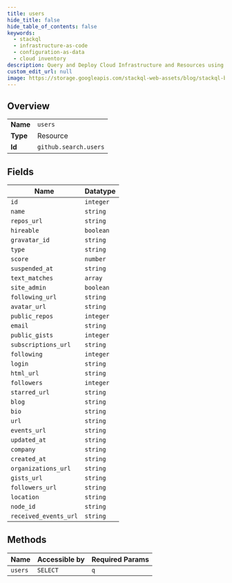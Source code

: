 ```yaml
---
title: users
hide_title: false
hide_table_of_contents: false
keywords:
  - stackql
  - infrastructure-as-code
  - configuration-as-data
  - cloud inventory
description: Query and Deploy Cloud Infrastructure and Resources using SQL
custom_edit_url: null
image: https://storage.googleapis.com/stackql-web-assets/blog/stackql-blog-post-featured-image.png
---
```

  
    

## Overview
<table><tbody>
<tr><td><b>Name</b></td><td><code>users</code></td></tr>
<tr><td><b>Type</b></td><td>Resource</td></tr>
<tr><td><b>Id</b></td><td><code>github.search.users</code></td></tr>
</tbody></table>

## Fields
| Name | Datatype |
| ---- | -------- |
| `id` | `integer` |
| `name` | `string` |
| `repos_url` | `string` |
| `hireable` | `boolean` |
| `gravatar_id` | `string` |
| `type` | `string` |
| `score` | `number` |
| `suspended_at` | `string` |
| `text_matches` | `array` |
| `site_admin` | `boolean` |
| `following_url` | `string` |
| `avatar_url` | `string` |
| `public_repos` | `integer` |
| `email` | `string` |
| `public_gists` | `integer` |
| `subscriptions_url` | `string` |
| `following` | `integer` |
| `login` | `string` |
| `html_url` | `string` |
| `followers` | `integer` |
| `starred_url` | `string` |
| `blog` | `string` |
| `bio` | `string` |
| `url` | `string` |
| `events_url` | `string` |
| `updated_at` | `string` |
| `company` | `string` |
| `created_at` | `string` |
| `organizations_url` | `string` |
| `gists_url` | `string` |
| `followers_url` | `string` |
| `location` | `string` |
| `node_id` | `string` |
| `received_events_url` | `string` |
## Methods
| Name | Accessible by | Required Params |
| ---- | ------------- | --------------- |
| `users` | `SELECT` | `q` |
